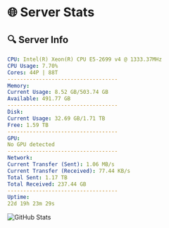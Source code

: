 # 🌐 Server Stats
## 🔍 Server Info
```yaml
CPU: Intel(R) Xeon(R) CPU E5-2699 v4 @ 1333.37MHz
CPU Usage: 7.70%
Cores: 44P | 88T
-----------------------------------
Memory:
Current Usage: 8.52 GB/503.74 GB
Available: 491.77 GB
-----------------------------------
Disk:
Current Usage: 32.69 GB/1.71 TB
Free: 1.59 TB
-----------------------------------
GPU:
No GPU detected
-----------------------------------
Network:
Current Transfer (Sent): 1.06 MB/s
Current Transfer (Received): 77.44 KB/s
Total Sent: 1.17 TB
Total Received: 237.44 GB
-----------------------------------
Uptime:
22d 19h 23m 29s
```
![GitHub Stats](https://img.shields.io/badge/Updated-2025-05-12_12:32:17-blue)